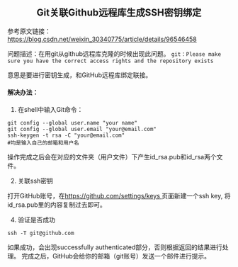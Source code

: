 ## <center>Git关联Github远程库生成SSH密钥绑定</center>
参考原文链接：https://blog.csdn.net/weixin_30340775/article/details/96546458

问题描述：在用git从github远程库克隆的时候出现此问题。
```git：Please make sure you have the correct access rights and the repository exists```

意思是要进行密钥生成，和GitHub远程库绑定联接。

#### 解决办法：

1. 在shell中输入Git命令：
```
git config --global user.name "your name"  
git config --global user.email "your@email.com" 
ssh-keygen -t rsa -C "your@email.com" 
#均是输入自己的邮箱和用户名
```

操作完成之后会在对应的文件夹（用户文件）下产生id_rsa.pub和id_rsa两个文件。

2. 关联ssh密钥

打开GitHub账号，在[https://github.com/settings/keys ](https://github.com/settings/keys) 页面新建一个ssh key, 将id_rsa.pub里的内容复制过去即可。

4. 验证是否成功
```
ssh -T git@github.com
```
如果成功，会出现successfully authenticated部分，否则根据返回的结果进行处理。
完成之后，GitHub会给你的邮箱（git账号）发送一个邮件进行提示。
